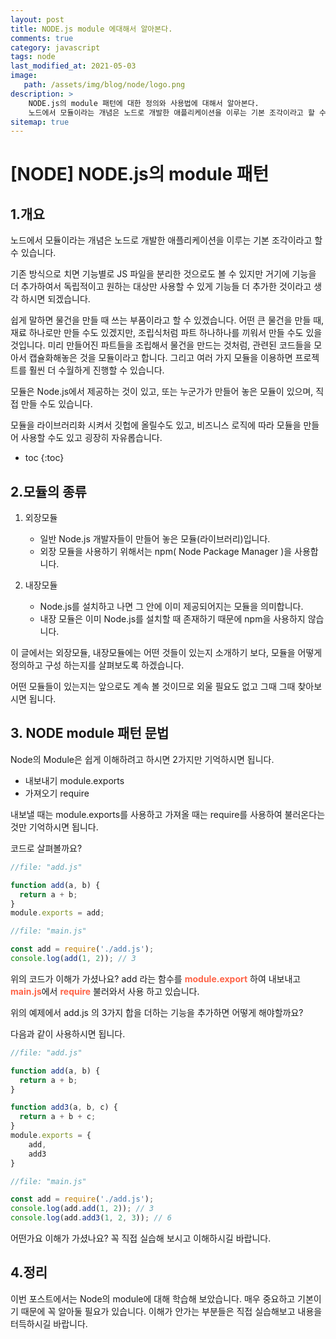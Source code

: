 ```yaml
---
layout: post
title: NODE.js module 에대해서 알아본다.
comments: true
category: javascript
tags: node
last_modified_at: 2021-05-03
image: 
   path: /assets/img/blog/node/logo.png 
description: >
    NODE.js의 module 패턴에 대한 정의와 사용법에 대해서 알아본다. 
    노드에서 모듈이라는 개념은 노드로 개발한 애플리케이션을 이루는 기본 조각이라고 할 수 있습니다.
sitemap: true
---
```

# [NODE] NODE.js의 module 패턴

## 1.개요
노드에서 모듈이라는 개념은 노드로 개발한 애플리케이션을 이루는 기본 조각이라고 할 수 있습니다.

기존 방식으로 치면 기능별로 JS 파일을 분리한 것으로도 볼 수 있지만 거기에 기능을 더 추가하여서 독립적이고 원하는 대상만 사용할 수 있게 기능들 더 추가한 것이라고 생각 하시면 되겠습니다. 

쉽게 말하면 물건을 만들 때 쓰는 부품이라고 할 수 있겠습니다. 어떤 큰 물건을 만들 때, 재료 하나로만 만들 수도 있겠지만, 조립식처럼 파트 하나하나를 끼워서 만들 수도 있을 것입니다. 미리 만들어진 파트들을 조립해서 물건을 만드는 것처럼, 관련된 코드들을 모아서 캡슐화해놓은 것을 모듈이라고 합니다. 그리고 여러 가지 모듈을 이용하면 프로젝트를 훨씬 더 수월하게 진행할 수 있습니다.

모듈은 Node.js에서 제공하는 것이 있고, 또는 누군가가 만들어 놓은 모듈이 있으며, 직접 만들 수도 있습니다.

모듈을 라이브러리화 시켜서 깃헙에 올릴수도 있고, 비즈니스 로직에 따라 모듈을 만들어 사용할 수도 있고 굉장히 자유롭습니다.

<!--more-->

* toc
{:toc}

## 2.모듈의 종류 
1. 외장모듈
    -  일반 Node.js 개발자들이 만들어 놓은 모듈(라이브러리)입니다.
    - 외장 모듈을 사용하기 위해서는 npm( Node Package Manager )을 사용합니다.

2. 내장모듈
    - Node.js를 설치하고 나면 그 안에 이미 제공되어지는 모듈을 의미합니다.
    - 내장 모듈은 이미 Node.js를 설치할 때 존재하기 때문에 npm을 사용하지 않습니다.

이 글에서는 외장모듈, 내장모듈에는 어떤 것들이 있는지 소개하기 보다, 모듈을 어떻게 정의하고 구성 하는지를 살펴보도록 하겠습니다.

어떤 모듈들이 있는지는 앞으로도 계속 볼 것이므로 외울 필요도 없고 그때 그때 찾아보시면 됩니다.

## 3. NODE module 패턴 문법
Node의 Module은 쉽게 이해하려고 하시면 2가지만 기억하시면 됩니다.

- 내보내기 module.exports
- 가져오기 require

내보낼 때는 module.exports를 사용하고 가져올 때는 require를 사용하여 불러온다는 것만 기억하시면 됩니다. 

코드로 살펴볼까요?

```js
//file: "add.js"

function add(a, b) {
  return a + b;
}
module.exports = add;
```

```js
//file: "main.js"

const add = require('./add.js');
console.log(add(1, 2)); // 3
```

위의 코드가 이해가 가셨나요? add 라는 함수를 <b style="color:tomato">module.export</b> 하여 내보내고 <b style="color:tomato">main.js</b>에서 <b style="color:tomato">require</b> 불러와서 사용 하고 있습니다. 


위의 예제에서 add.js 의 3가지 합을 더하는 기능을 추가하면 어떻게 해야할까요?

다음과 같이 사용하시면 됩니다. 
```js
//file: "add.js"

function add(a, b) {
  return a + b;
}

function add3(a, b, c) {
  return a + b + c;
}
module.exports = {
    add,
    add3
}
```

```js
//file: "main.js"

const add = require('./add.js');
console.log(add.add(1, 2)); // 3
console.log(add.add3(1, 2, 3)); // 6
```

어떤가요 이해가 가셨나요?
꼭 직접 실습해 보시고 이해하시길 바랍니다. 

## 4.정리
이번 포스트에서는 Node의 module에 대해 학습해 보았습니다. 매우 중요하고 기본이기 때문에 꼭 알아둘 필요가 있습니다. 이해가 안가는 부분들은 직접 실습해보고 내용을 터득하시길 바랍니다. 


